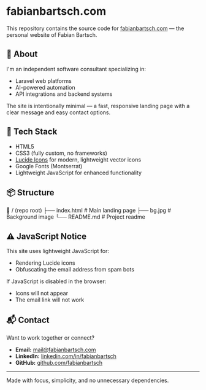 # fabianbartsch.com

This repository contains the source code for [fabianbartsch.com](https://fabianbartsch.com) — the personal website of Fabian Bartsch.

## 🧠 About

I'm an independent software consultant specializing in:

- Laravel web platforms  
- AI-powered automation  
- API integrations and backend systems

The site is intentionally minimal — a fast, responsive landing page with a clear message and easy contact options.

## 🚀 Tech Stack

- HTML5  
- CSS3 (fully custom, no frameworks)  
- [Lucide Icons](https://lucide.dev/) for modern, lightweight vector icons  
- Google Fonts (Montserrat)
- Lightweight JavaScript for enhanced functionality

## 📦 Structure

📁 / (repo root)
├── index.html      # Main landing page
├── bg.jpg     # Background image
└── README.md       # Project readme

## ⚠️ JavaScript Notice

This site uses lightweight JavaScript for:

- Rendering Lucide icons  
- Obfuscating the email address from spam bots

If JavaScript is disabled in the browser:
- Icons will not appear  
- The email link will not work

## 📬 Contact

Want to work together or connect?

- **Email:** mail@fabianbartsch.com  
- **LinkedIn:** [linkedin.com/in/fabianbartsch](https://www.linkedin.com/in/fabianbartsch/)  
- **GitHub:** [github.com/fabianbartsch](https://github.com/fabianbartsch)

---

Made with focus, simplicity, and no unnecessary dependencies.
